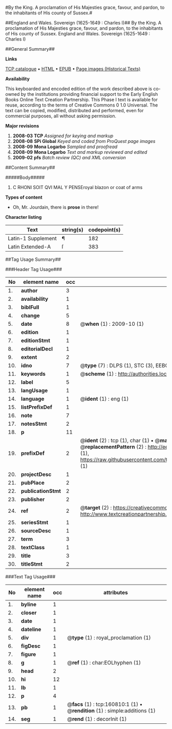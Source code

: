 #By the King. A proclamation of His Majesties grace, favour, and pardon, to the inhabitants of His county of Sussex.#

##England and Wales. Sovereign (1625-1649 : Charles I)##
By the King. A proclamation of His Majesties grace, favour, and pardon, to the inhabitants of His county of Sussex.
England and Wales. Sovereign (1625-1649 : Charles I)

##General Summary##

**Links**

[TCP catalogue](http://www.ota.ox.ac.uk/tcp/)  • 
[HTML](http://tei.it.ox.ac.uk/tcp/Texts-HTML/free/A79/A79026.html)  • 
[EPUB](http://tei.it.ox.ac.uk/tcp/Texts-EPUB/free/A79/A79026.epub) • 
[Page images (Historical Texts)](https://data.historicaltexts.jisc.ac.uk/view?pubId=eebo-99870027e&pageId=eebo-99870027e-160810-1)

**Availability**

This keyboarded and encoded edition of the
	       work described above is co-owned by the institutions
	       providing financial support to the Early English Books
	       Online Text Creation Partnership. This Phase I text is
	       available for reuse, according to the terms of Creative
	       Commons 0 1.0 Universal. The text can be copied,
	       modified, distributed and performed, even for
	       commercial purposes, all without asking permission.

**Major revisions**

1. __2008-03__ __TCP__ *Assigned for keying and markup*
1. __2008-08__ __SPi Global__ *Keyed and coded from ProQuest page images*
1. __2008-09__ __Mona Logarbo__ *Sampled and proofread*
1. __2008-09__ __Mona Logarbo__ *Text and markup reviewed and edited*
1. __2009-02__ __pfs__ *Batch review (QC) and XML conversion*

##Content Summary##

#####Body#####

1. C RHONI SOIT QVI MAL Y PENSEroyal blazon or coat of arms

**Types of content**

  * Oh, Mr. Jourdain, there is **prose** in there!

**Character listing**


|Text|string(s)|codepoint(s)|
|---|---|---|
|Latin-1 Supplement|¶|182|
|Latin Extended-A|ſ|383|

##Tag Usage Summary##

###Header Tag Usage###

|No|element name|occ|attributes|
|---|---|---|---|
|1.|__author__|3||
|2.|__availability__|1||
|3.|__biblFull__|1||
|4.|__change__|5||
|5.|__date__|8| @__when__ (1) : 2009-10 (1)|
|6.|__edition__|1||
|7.|__editionStmt__|1||
|8.|__editorialDecl__|1||
|9.|__extent__|2||
|10.|__idno__|7| @__type__ (7) : DLPS (1), STC (3), EEBO-CITATION (1), PROQUEST (1), VID (1)|
|11.|__keywords__|1| @__scheme__ (1) : http://authorities.loc.gov/ (1)|
|12.|__label__|5||
|13.|__langUsage__|1||
|14.|__language__|1| @__ident__ (1) : eng (1)|
|15.|__listPrefixDef__|1||
|16.|__note__|7||
|17.|__notesStmt__|2||
|18.|__p__|11||
|19.|__prefixDef__|2| @__ident__ (2) : tcp (1), char (1)  •  @__matchPattern__ (2) : ([0-9\-]+):([0-9IVX]+) (1), (.+) (1)  •  @__replacementPattern__ (2) : http://eebo.chadwyck.com/downloadtiff?vid=$1&page=$2 (1), https://raw.githubusercontent.com/textcreationpartnership/Texts/master/tcpchars.xml#$1 (1)|
|20.|__projectDesc__|1||
|21.|__pubPlace__|2||
|22.|__publicationStmt__|2||
|23.|__publisher__|2||
|24.|__ref__|2| @__target__ (2) : https://creativecommons.org/publicdomain/zero/1.0/ (1), http://www.textcreationpartnership.org/docs/. (1)|
|25.|__seriesStmt__|1||
|26.|__sourceDesc__|1||
|27.|__term__|3||
|28.|__textClass__|1||
|29.|__title__|3||
|30.|__titleStmt__|2||


###Text Tag Usage###

|No|element name|occ|attributes|
|---|---|---|---|
|1.|__byline__|1||
|2.|__closer__|1||
|3.|__date__|1||
|4.|__dateline__|1||
|5.|__div__|1| @__type__ (1) : royal_proclamation (1)|
|6.|__figDesc__|1||
|7.|__figure__|1||
|8.|__g__|1| @__ref__ (1) : char:EOLhyphen (1)|
|9.|__head__|2||
|10.|__hi__|12||
|11.|__lb__|1||
|12.|__p__|4||
|13.|__pb__|1| @__facs__ (1) : tcp:160810:1 (1)  •  @__rendition__ (1) : simple:additions (1)|
|14.|__seg__|1| @__rend__ (1) : decorInit (1)|
